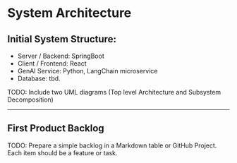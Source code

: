 # System Architecture

## Initial System Structure:

- Server / Backend: SpringBoot
- Client / Frontend: React
- GenAI Service: Python, LangChain microservice
- Database: tbd.

TODO: Include two UML diagrams (Top level Architecture and Subsystem Decomposition)

---

## First Product Backlog

TODO: Prepare a simple backlog in a Markdown table or GitHub Project. Each item should be a feature or task.
